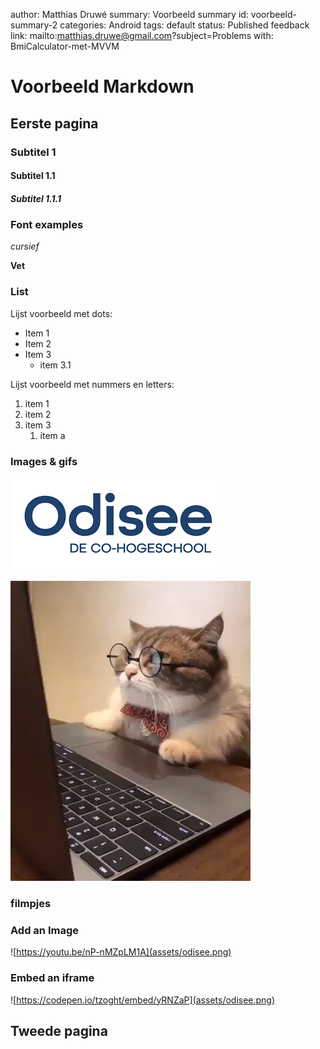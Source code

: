 author: Matthias Druwé
summary: Voorbeeld summary
id: voorbeeld-summary-2
categories: Android
tags: default
status: Published
feedback link: mailto:matthias.druwe@gmail.com?subject=Problems with: BmiCalculator-met-MVVM

# Voorbeeld Markdown

## Eerste pagina

### Subtitel 1

#### Subtitel 1.1

##### Subtitel 1.1.1

### Font examples

*cursief*

**Vet**


### List

Lijst voorbeeld met dots:
* Item 1
* Item 2
* Item 3
    * item 3.1

Lijst voorbeeld met nummers en letters:
1. item 1
2. item 2
3. item 3
    1. item a 

### Images & gifs


![odisee](assets/odisee.png)


![test](assets/giphy.webp)

### filmpjes

### Add an Image
![https://youtu.be/nP-nMZpLM1A](assets/odisee.png)



### Embed an iframe
![https://codepen.io/tzoght/embed/yRNZaP](assets/odisee.png)

## Tweede pagina
